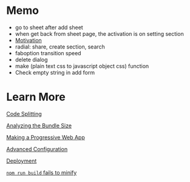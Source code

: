 # Memo

- go to sheet after add sheet
- when get back from sheet page, the activation is on setting section
- [Motivation](https://youtu.be/PtVOesopqD4?t=1547)
- radial: share, create section, search
- faboption transition speed
- delete dialog
- make (plain text css to javascript object css) function
- Check empty string in add form

# Learn More

[Code Splitting](https://facebook.github.io/create-react-app/docs/code-splitting)

[Analyzing the Bundle Size](https://facebook.github.io/create-react-app/docs/analyzing-the-bundle-size)

[Making a Progressive Web App](https://facebook.github.io/create-react-app/docs/making-a-progressive-web-app)

[Advanced Configuration](https://facebook.github.io/create-react-app/docs/advanced-configuration)

[Deployment](https://facebook.github.io/create-react-app/docs/deployment)

[`npm run build` fails to minify](https://facebook.github.io/create-react-app/docs/troubleshooting#npm-run-build-fails-to-minify)
